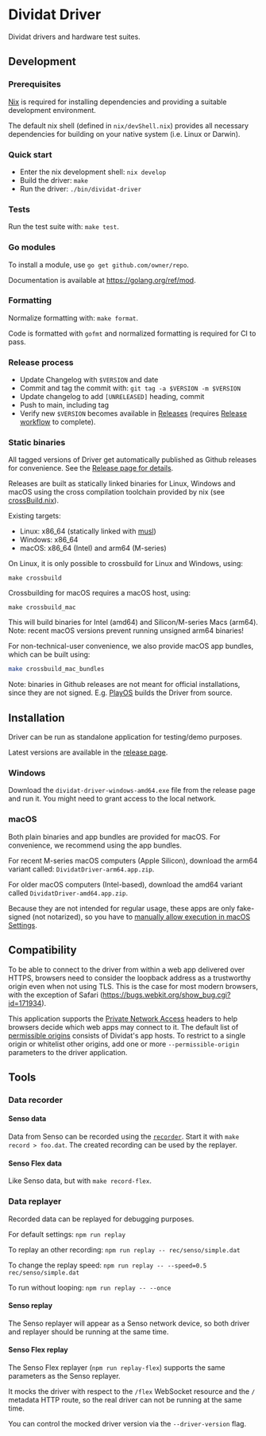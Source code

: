 # Dividat Driver

Dividat drivers and hardware test suites.

## Development

### Prerequisites

[Nix](https://nixos.org/nix) is required for installing dependencies and providing a suitable development environment.

The default nix shell (defined in `nix/devShell.nix`) provides all necessary dependencies for building on your native system (i.e. Linux or Darwin).

### Quick start

- Enter the nix development shell: `nix develop`
- Build the driver: `make`
- Run the driver: `./bin/dividat-driver`

### Tests

Run the test suite with: `make test`.

### Go modules

To install a module, use `go get github.com/owner/repo`.

Documentation is available at https://golang.org/ref/mod.

### Formatting

Normalize formatting with: `make format`.

Code is formatted with `gofmt` and normalized formatting is required for CI to pass.

### Release process

- Update Changelog with `$VERSION` and date
- Commit and tag the commit with: `git tag -a $VERSION -m $VERSION`
- Update changelog to add `[UNRELEASED]` heading, commit
- Push to main, including tag
- Verify new `$VERSION` becomes available in
  [Releases](https://github.com/dividat/driver/releases) (requires [Release workflow](https://github.com/dividat/driver/actions/workflows/release.yml) to complete).

### Static binaries

All tagged versions of Driver get automatically published as Github releases for
convenience. See the [Release page for
details](https://github.com/dividat/driver/releases).

Releases are built as statically linked binaries for Linux, Windows and macOS
using the cross compilation toolchain provided by nix (see
[crossBuild.nix](nix/crossBuild.nix)). 

Existing targets:

- Linux: x86_64 (statically linked with [musl](https://www.musl-libc.org/))
- Windows: x86_64
- macOS: x86_64 (Intel) and arm64 (M-series)

On Linux, it is only possible to crossbuild for Linux and Windows, using:

    make crossbuild

Crossbuilding for macOS requires a macOS host, using:

    make crossbuild_mac

This will build binaries for Intel (amd64) and Silicon/M-series Macs (arm64).
Note: recent macOS versions prevent running unsigned arm64 binaries!

For non-technical-user convenience, we also provide macOS app bundles, which can
be built using:

```sh
make crossbuild_mac_bundles
```

Note: binaries in Github releases are not meant for official installations,
since they are not signed. E.g. [PlayOS](https://github.com/dividat/playos)
builds the Driver from source.

## Installation

Driver can be run as standalone application for testing/demo purposes.

Latest versions are available in the [release page](https://github.com/dividat/driver/releases).

### Windows

Download the `dividat-driver-windows-amd64.exe` file from the release page and
run it. You might need to grant access to the local network.

### macOS

Both plain binaries and app bundles are provided for macOS. For convenience, we
recommend using the app bundles.

For recent M-series macOS computers (Apple Silicon), download the arm64 variant
called: `DividatDriver-arm64.app.zip`.

For older macOS computers (Intel-based), download the amd64 variant called
`DividatDriver-amd64.app.zip`.

Because they are not intended for regular usage, these apps are only fake-signed (not notarized),
so you have to [manually allow execution in macOS Settings](https://support.apple.com/en-us/102445#openanyway).

## Compatibility

To be able to connect to the driver from within a web app delivered over HTTPS, browsers need to consider the loopback address as a trustworthy origin even when not using TLS. This is the case for most modern browsers, with the exception of Safari (https://bugs.webkit.org/show_bug.cgi?id=171934).

This application supports the [Private Network Access](https://wicg.github.io/private-network-access/) headers to help browsers decide which web apps may connect to it. The default list of [permissible origins](https://developer.mozilla.org/en-US/docs/Web/HTTP/Headers/Origin#syntax) consists of Dividat's app hosts. To restrict to a single origin or whitelist other origins, add one or more `--permissible-origin` parameters to the driver application.

## Tools

### Data recorder

#### Senso data

Data from Senso can be recorded using the [`recorder`](src/dividat-driver/recorder). Start it with `make record > foo.dat`. The created recording can be used by the replayer.

#### Senso Flex data

Like Senso data, but with `make record-flex`.

### Data replayer

Recorded data can be replayed for debugging purposes.

For default settings: `npm run replay`

To replay an other recording: `npm run replay -- rec/senso/simple.dat`

To change the replay speed: `npm run replay -- --speed=0.5 rec/senso/simple.dat`

To run without looping: `npm run replay -- --once`

#### Senso replay

The Senso replayer will appear as a Senso network device, so both driver and replayer should be running at the same time.

#### Senso Flex replay

The Senso Flex replayer (`npm run replay-flex`) supports the same parameters as the Senso replayer.

It mocks the driver with respect to the `/flex` WebSocket resource and the `/` metadata HTTP route, so the real driver can not be running at the same time.

You can control the mocked driver version via the `--driver-version` flag.
